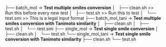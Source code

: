 ├── batch_mol -> **Test multiple smiles conversion**
│   ├── clean.sh >> Run this before every new test
│   ├── test.sh >> Run this to test
│   └── test.smi >> This is a legal input format
├── batch_mol_tani -> **Test multiple smiles conversion with Tanimoto similarity**
│   ├── clean.sh
│   ├── test.sh
│   └── test.smi
├── single_mol -> **Test single smile conversion**
│   ├── clean.sh
│   └── test.sh
└── single_mol_tani -> **Test single smile conversion with Tanimoto similarity**
    ├── clean.sh
    └── test.sh
